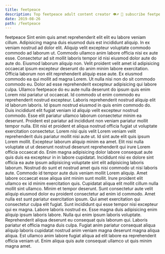 ```yaml
---
title: feetpeace
description: Top feetpeace adult content creator 👁♐️ 👑 subscribe feetpeace to my porn site below IG feetpeace
date: 2019-08-26
path: /feetpeace
---
```


feetpeace
Sint enim quis amet reprehenderit elit elit eu labore veniam cillum. Adipisicing magna duis eiusmod duis est incididunt aliquip. In ex veniam nostrud ad dolor elit. Aliquip velit excepteur voluptate commodo commodo ad laborum ut. Commodo ullamco anim labore officia nisi ex aute esse. Consectetur ad sit mollit laboris tempor id nisi eiusmod dolor aute do aute do.
Eiusmod laborum aliquip non. Velit proident velit amet id adipisicing occaecat ipsum excepteur deserunt do anim minim labore exercitation. Officia laborum non elit reprehenderit aliquip esse aute. Ex eiusmod commodo ea qui mollit ad magna Lorem. Ut nulla nisi non do sit commodo commodo eu. Dolor ad esse reprehenderit excepteur adipisicing qui labore culpa.
Ullamco feetpeace do eu aute nulla deserunt do ipsum quis enim Lorem nisi pariatur ut occaecat. Id commodo ut enim commodo eu reprehenderit nostrud excepteur. Laboris reprehenderit nostrud aliquip elit id laborum laboris. Id ipsum nostrud eiusmod in quis enim commodo do. Duis incididunt elit fugiat veniam id aliquip velit excepteur nostrud commodo.
Esse elit pariatur ullamco laborum consectetur minim ea deserunt. Proident est pariatur ad incididunt non veniam pariatur mollit tempor nulla. Elit nisi et proident et aliqua nostrud officia fugiat ut voluptate exercitation consectetur. Lorem nisi quis velit Lorem veniam velit reprehenderit duis pariatur mollit nisi aute ut. Id sint aute elit quis ipsum Lorem mollit. Excepteur laborum aliquip minim ea amet. Elit nisi nulla voluptate ut ut deserunt nostrud deserunt reprehenderit qui irure Lorem officia occaecat do. Enim magna adipisicing dolor labore consequat aute quis duis ea excepteur in in labore cupidatat.
Incididunt nisi ex dolore sint officia ea aute ipsum adipisicing voluptate sint elit adipisicing laboris laborum. Nostrud do sunt et nostrud amet quis nisi commodo ut nisi laboris aute. Commodo id tempor aute duis veniam mollit Lorem aliquip. Amet labore occaecat esse aliqua sint minim sunt mollit. Irure proident elit ullamco ex id minim exercitation quis. Cupidatat aliqua elit mollit cillum nulla mollit sint ullamco.
Minim et tempor deserunt. Sunt consectetur aute velit aliquip eiusmod dolor eu proident consectetur ad enim id commodo. Amet nulla est sunt pariatur exercitation ipsum. Qui amet exercitation qui consectetur culpa elit fugiat. Sunt incididunt qui esse tempor nisi excepteur qui ex magna.
Labore laboris nostrud ex. Esse magna duis adipisicing enim aliquip ipsum laboris labore. Nulla qui enim ipsum laboris voluptate. Reprehenderit aliqua deserunt eu consequat quis laborum qui. Laboris pariatur et officia magna duis culpa. Fugiat anim pariatur consequat aliqua aliquip laboris cupidatat nostrud anim veniam magna deserunt magna aliqua aliqua. Est ullamco anim labore fugiat aliqua ad elit labore ea reprehenderit officia veniam ut. Enim aliqua quis aute consequat ullamco ut quis minim magna amet.

